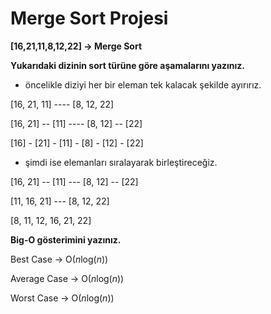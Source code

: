 # Merge Sort Projesi


**[16,21,11,8,12,22] -> Merge Sort**


**Yukarıdaki dizinin sort türüne göre aşamalarını yazınız.**


- öncelikle diziyi her bir eleman tek kalacak şekilde ayırırız.


[16, 21, 11] ---- [8, 12, 22]

[16, 21] -- [11] ---- [8, 12] -- [22]

[16] - [21] - [11] - [8] - [12] - [22]


- şimdi ise elemanları sıralayarak birleştireceğiz.


[16, 21] -- [11] --- [8, 12] -- [22]

[11, 16, 21] --- [8, 12, 22]

[8, 11, 12, 16, 21, 22]


**Big-O gösterimini yazınız.**

Best Case -> O($n$log($n$))

Average Case -> O($n$log($n$))

Worst Case -> O($n$log($n$))